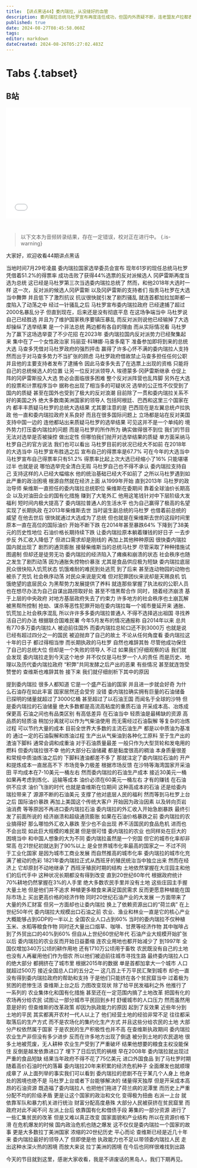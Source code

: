 ```yaml
---
title: 【讲点黑话44】委内瑞拉，从没缝好的血管
description: 委内瑞拉总统马杜罗宣布再度连任成功，但国内外质疑不断，连老盟友卢拉都表示“需要调查”。 虽然自称“21世纪社会主义者”，但查韦斯-马杜罗政府和历代委内瑞拉政权一样，都依赖石油出口维持经济。威望完全跟着油价走。油价高，查韦斯如日中天，油价低，马杜罗四面楚歌。 为了摆脱“荷兰病”，查韦斯时代还做了一些努力，但效果却几乎相反。再次证明了，拉丁美洲几百年的积弊，只靠理想主义激情，并不能快刀斩乱麻的解决。 要彻底驱走考迪罗制的阴影，拉美恐怕还有很漫长的道路。
published: true
date: 2024-08-27T08:45:58.060Z
tags: 
editor: markdown
dateCreated: 2024-08-26T05:27:02.483Z
---
```


# Tabs {.tabset}

## B站

<div style="position: relative; padding: 30% 45%;">
<iframe style="position: absolute; width: 100%; height: 100%; left: 0; top: 0;" src="//player.bilibili.com/player.html?&bvid=BV1si421a7qK&page=1&as_wide=1&high_quality=1&danmaku=1&autoplay=0" scrolling="no" border="0" frameborder="no" framespacing="0" allowfullscreen="true"></iframe>
</div>


#

> 以下文本为音频转录结果，存在一定错误，校对正在进行中。
{.is-warning}

大家好，欢迎收看44期讲点黑话

当地时间7月29号凌晨
委内瑞拉国家选举委员会宣布
现年61岁的现任总统马杜罗
凭借着51.2%的得票率
成功击败了获得44%选票的反对派候选人
冈萨雷斯再度当选为总统
这已经是马杜罗第三次当选委内瑞拉总统了
然而，和他2018年大选时一样
这一次，反对派的候选人冈萨雷斯
以及冈萨雷斯的支持者们
指责马杜罗在大选当中舞弊
并且低下了激烈抗议
抗议很快就引发了剧烈骚乱
就连首都加拉加斯都一度陷入了动荡之中
经过一针骚乱之后
马杜罗宣布委内瑞拉政府
已经逮捕了超过2000名暴乱分子
但直到现在，后来还是没有彻底平息
在这场争端当中
马杜罗说自己已经胜选
并且为了维护国家秩序要镇压暴乱
而反对派则说他已经输掉了大选
却操纵了选举结果
是一个非法总统
两边都有各自的理由
而从实际情况看
马杜罗为了赢下这场选举耍了不少花招
在2023年
委内瑞拉国内反对派势力已经聚集起来
集中在了一个女性政治家
玛丽亚·科琳娜·马查多麾下
准备参加即将到来的总统大选
马查多凭借对马杜罗政府的强烈抨击
赢得了许多心怀不满的委内瑞拉人支持
然而出于对马查多势力不当扩张的顾虑
马杜罗政府借故禁止马查多担任任何公职
并且他的主要支持者发布了逮捕令
因此马查多失去了在选票上出现的资格
只能将自己的总统候选人的位置
让另一位反对派领导人
埃德蒙多·冈萨雷斯继承
仓促上阵的冈萨雷斯投入大选
势必会面临很多困难
整个反对派阵营也乱阵脚
另外在大选的投票和计票程序当中
据称也出现了相当多的可疑状况
选举的公正性不仅受到了国内的质疑
甚至在国外也受到了极大的反对浪潮
目前除了一贯和委内瑞拉关系不好的美国之外
绝大多数南美洲国家的领导人
包括阿根廷、巴西和这里三个国家在内
都丰丰质疑马杜罗的总统大选结果
尤其要注意的是
巴西现在是左翼总统卢拉执政
他一直和委内瑞拉政府关系良好
而且在很多国际问题上
立场都是站在反对美国支持中国一边的
连他都站出来质疑马杜罗的选举结果
可见这并不是一个单纯的
境外势力打压委内瑞拉的问题
而是马杜罗的所作所为
确实做得很不到位
我们的节目无法对选举是否被操控
做出定性
但哪怕我们抛开对选举结果的质疑
单方面采纳马杜罗自己的官方说法
我们也可以看出
马杜罗目前的状况已经大不如前
在2018年的大选当中
马杜罗宣布胜选之后
宣布自己的得票率是67.7%
可在今年的大选当中
马杜罗宣布自己得票率只有51.2%
得票率比起上次大选已经缩小了16%
只能堪堪过半
也就是说
哪怕选举完全清白无瑕
马杜罗自己也不得不承认
委内瑞拉支持自己
支持这样的人已经大幅缩水
他的统治基础已经大不如前了
之所以马杜罗遇到如此严重的政治困境
根源自然就在经济上面
从1999年开始
直到2013年
马杜罗的政治导师
柴维斯一直担任的委内瑞拉总统职位
柴维斯在委期间
靠着全球油价长期高企
以及对油田企业的国有化措施
赚到了大笔外汇
他用这笔钱针对中下层阶级大发福利
短时间内极大提高了
委内瑞拉普通人的生活水平
也为自己赢得了极高的名望
实现了长期执政
在2013年柴维斯去世
当时诞生副总统的马杜罗
也借着前总统的威望
在他去世后
很快就通过大选成为了总统
但也就是在柴维斯去世的这段时间里
原本一直在高位的国际油价
开始不断下跌
在2014年甚至暴跌64%
下降到了38美元的历史性地位
石油价格长期持续下跌
让委内瑞拉原本躺着赚钱的好日子
一去步步反
外汇收入降低了
但进口需求却是刚线的
再加上其他种种原因
很快委内瑞拉国内就出现了
剧烈的通货膨胀
接替柴维斯当的总统马杜罗
尽管采取了种种措施试图遏制
但却还是徒劳无功
委内瑞拉的经济陷入了瘫痪和崩溃的状态
社会秩序也随之发生了剧烈动荡
因为通胀失控物价暴涨
尤其是食品供应极为短缺
委内瑞拉底层民众很快陷入饥荒状态
饥饿难耐的难民到处逃荒
到了后来
甚至连动物园的动物也被杀了充饥
社会秩序动荡
对民众来说是灾难
但对犯罪团伙来说却是天赐良机
饥饿绝望的底层民众
为黑帮势力发展提供了养料
就连那些掌握了执法权的公职人员
也在想尽办法为自己自谋出路捞取好处
甚至不惜黑帮合作
同时，随着经济崩溃
基于上层的中央政府
对地方基层政府失去了约束力
许多地方的社会秩序也土崩瓦解
被黑帮所控制
抢劫、谋杀等恶性犯罪开始在委内瑞拉每一个城市曼延开来
通胀、饥荒加上社会秩序混乱
所以许许多多委内瑞拉普通人
不得不选择逃出祖国
寻找养活自己的办法
根据联合国难民署
今年5月发布的情况通报称
自2014年以来
总共有770多万委内瑞拉人
被迫前往国外
而委内瑞拉总轮口还不到3000万
也就是说
已经有超过四分之一的国民
被迫抛弃了自己的故土
不论从任何角度看
委内瑞拉这十年的日子
都过得相当惨
而长期执政的马杜罗
自然也难辞其咎
尽管他成功保住了自己的总统大位
但却是一个失败的领导人
不过
如果我们仔细观察的话
我们就会发现
委内瑞拉走到今天这个地步
并不仅仅是马杜罗一个人的责任
而是历史、地理以及历代委内瑞拉政府
“积弊”共同发酵之后产出的恶果
有些情况
甚至就连饱受赞誉的
查维斯也难辞其咎
接下来
我们就仔细剖析下其中的原因


提到委内瑞拉
很多人都知道
它是一个盛产石油的国家
并且进一步就会好奇
为什么石油存在如此丰富
国家居然还会受穷
没错
委内瑞拉确实拥有巨量的石油储备
已探明的储量就超过了3000亿桶
甚至超过了以石油王国
而闻名于全球的沙特
但是委内瑞拉的石油储量
绝大多数都是高流高粘度的重质石油
开采成本高、冶炼成保更高
石油之间也有品类区别
有高低差异
在石油当中
轻质油是最稀缺的资源
高品质的轻质油
稍加分离就可以作为气柴油使用
而无需经过石油裂解
等复杂的冶炼过程
可以节约大量的成本
目前全世界大多数的主流石油生产
都是以中质油为基准的
通过一定的石油裂解和炼油过程
生产出从气柴油到各种化工原料
至于生产出的渣油下脚料
通常会调和成重油
对于石油质量最差
一般只作为大型货轮和发电用的燃料
但委内瑞拉很不幸
他的大部分石油储藏
都是黏度很高的稠油
本身质量很差
和常规中质油炼油之后的
下脚料渣油都差不多了
那就注定了委内瑞拉石油的
开产和提炼成本一直居高不下
市场竞争力极差
根据市场反馈
在沙特等海湾国家开采油田
平均成本在7-10美元一桶左右
然而委内瑞拉的石油生产成本
接近30美元一桶
如果再考虑到炼化、运输等成本
油价必须在60美元一桶左右
才有的赚钱
在石油供不应求
油价飞涨的时代
也就是查维斯在位期间
这种高成本的石油
还是给委内瑞拉带来了
源源不断的石油美元
支撑了他对底层人民的福利
然而等到马杜罗上台之后
国际油价暴跌
再加上美国这个传统大客户
开始因为政治因素
以及转向页岩油消费
等等原因不再进口委内瑞拉石油
委内瑞拉的外汇收入开始急剧暴跌
最终引发了前面所说的
经济崩溃和超级通货膨胀
如果在石油价格暴跌之前
委内瑞拉的农业搞得好
那么哪怕外汇收入暴跌
至少也不会出现
养不活国民的食品危机
进而也不会出现
如此巨大规模的难民潮
但是很可惜
委内瑞拉的农业
也同样处在巨大的困境当中
和中国人想象的大为不同
委内瑞拉虽然是一个穷国
但它的城市化率却非常高
在21世纪初就达到了90%以上
是全世界城市化率最高的国家之一
不过不同于工业化国家
是因为城市工商业发展
而自然推高的城市化率
委内瑞拉的城市化充满了被动的色彩
1821年委内瑞拉正式从西班牙的殖民统治当中独立出来
然而在经济上
它却原封不动地继承了
西班牙殖民时期的结构
土地依然掌握在大庄园主和他们的后代手中
这种状况长期都没有得到改变
直到20世纪60年代
根据政府统计
70%耕地仍然掌握在3%的人手里
绝大多数农民手里并没有土地
这些庄园主手握大量土地
但是他们并不追求
种植更多粮食来满足国民需求
反而更愿意种植能在国际市场上
买出更高价格的经济作物
同时20世纪石油产业的大发展
一方面带来了大量的外汇财富
但另一方面却也让委内瑞拉
换上了依赖资源出口的“荷兰病”
在上世纪50年代
委内瑞拉大规模出口石油之前
农业、渔业和林业一直是它的核心产业
大概能够占到GDP的一半以上
全国农业人口占到60%
当时的委内瑞拉不仅种植
玉米、水稻等粮食作物
同时还大量出口烟草、咖啡、甘蔗等经济作物
其中咖啡占到了外贸出口的40%到60%
但自从上世纪60世纪年代
石油产业大规模开始扩张以后
委内瑞拉的农业反而开始日益萎缩
连农业用地也都开始减少了
到1997年
全国仅增加340万公顷的耕作用地
还有1710万公顷用于畜牧
农民既没有自己的土地
也没有人再雇用他们作为佃农
所以他们被迫前往城市寻找生路
最终委内瑞拉人口的绝大部分
都拥挤在了城市里
根据2015年的数据
单是首都加拿大一个城市
人口就超过500万
接近全国总人口的五分之一
这几百上千万平民汇聚到城市
却也一直没有得到委内瑞拉政府的帮助和支持
于是他们只能挤在各个贫民窟当中
过着极为贫困的悲惨生活
查维斯上台之后
力图改变现状
除了给平民发福利之外
他推行了一系列的
农业集体化和国有化措施
甚至还在一定范围内搞了土地改革
把国有化的农场再分给农民
试图让一部分城市平民回到乡村
舒缓城市的人口压力
然而虽然用意是好的
但查维斯的改革政策
却因为执政能力的原因
起到了反效果
近些年分到土地的平民
其实都离开农村一代人以上了
他们经营土地的经验非常不足
往往都采取落后的生产方式
而不是农场化的集约化生产方式
并且这些分给农民的土地
大部分产权依然属于国家
于是农民的生产积极性也并不高
在查维斯执政期间
委内瑞拉农业生产非但没有多少进步
反而在许多地方出现了倒退
被分到土地的农民退地
很多土地被荒废，无人耕种
农业生产受到了严重破坏
结果他想要的粮食主权没能保住
反倒是越发依靠进口了
埋下了日后饥荒的祸根
早在2008年
委内瑞拉就出现过严重的食品短缺
结果当年政府不得不花了75亿美元
进口外国食品
到了马杜罗时期
随着高价石油时代的落幕
委内瑞拉20年来积累的经济危机种子
全面爆发也就顺理成章了
从上面列举的事实我们可以看到
委内瑞拉的悲剧不在于某几个人身上
他身处的困境也绝不是
马杜罗上台或者下台能够解决的
储量得天独厚
但是开采成本高昂的石油资源
既造福了委内瑞拉人
也把他们拖进了荷兰病的泥潭里
而历史上严重分配不均的阶级矛盾
更是让这个国家的政治和文化
变得极为扭曲
右派一上台
就依靠军队和暴力机关进行统治
财富分配高度悬殊
大部分人民被获挤在贫民窟里
而政府对此不闻不问
左派上台后
依靠国有化和借债手段
筹集的一部分资源
进行了一些汇集贫民的改革
但是又难以真正改变
国家面貌和产业结构
所以在资源价格下滑
在危机爆发的时候
国内政治危机也随之爆发
这不仅仅是委内瑞拉一个国家的故事
更是大多数拉丁美洲国家
浓缩的20世纪历史
平心而论
查维斯已经是近几十年来
委内瑞拉最好的领导人了
但即使是他
执政能力也不足以带领委内瑞拉人民
走出这种水深火热的困境
而放大来说
拉丁美洲的困境
在今后也同样很难找到出路

今天的节目就到这里，感谢大家收看，我是不讲废话的黑岛人，我们下期再见。
